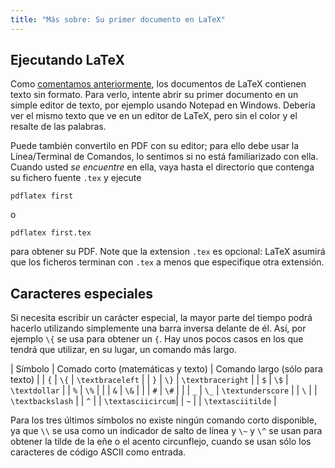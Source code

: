 ```yaml
---
title: "Más sobre: Su primer documento en LaTeX"
---
```


## Ejecutando LaTeX

Como [comentamos anteriormente](lesson-02), los documentos de LaTeX contienen texto 
sin formato. Para verlo, intente abrir su primer documento en un simple editor de texto, 
por ejemplo usando Notepad en Windows. Debería ver el mismo texto que ve en un editor
de LaTeX, pero sin el color y el resalte de las palabras.

Puede también convertilo en PDF con su editor; para ello debe usar la Línea/Terminal
de Comandos, lo sentimos si no está familiarizado con ella. Cuando usted *se encuentre* 
en ella, vaya hasta el directorio que contenga su fichero fuente `.tex` y ejecute    

`pdflatex first`

o

`pdflatex first.tex`

para obtener su PDF. Note que la extension `.tex` es opcional: LaTeX asumirá que los
ficheros terminan con `.tex` a menos que especifique otra extensión.
 
## Caracteres especiales

Si necesita escribir un carácter especial, la mayor parte del tiempo podrá hacerlo
utilizando simplemente una barra inversa delante de él. Así, por ejemplo `\{` se usa
para obtener un `{`. Hay unos pocos casos en los que tendrá que utilizar, en su lugar, un comando más largo.

| Símbolo | Comado corto (matemáticas y texto) | Comando largo (sólo para texto) |
| `{`     | `\{`          | `\textbraceleft`  |
| `}`     | `\}`          | `\textbraceright` |
| `$`     | `\$`          | `\textdollar`     |
| `%`     | `\%`          |                   |
| `&`     | `\&`          |                   |
| `#`     | `\#`          |                   |
| `_`     | `\_`          | `\textunderscore` |
| ``\``   |               | `\textbackslash`  |
| `^`     |               | `\textasciicircum`|
| `~`     |               | `\textasciitilde` |

Para los tres últimos símbolos no existe ningún comando corto disponible,
ya que `\\` se usa como un indicador de salto de línea y `\~` y `\^` se usan
para obtener la tilde de la eñe o el acento circunflejo, cuando se usan sólo los caracteres
de código ASCII como entrada.
